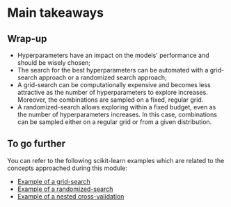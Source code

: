 # Main takeaways

## Wrap-up

<!-- Quick wrap-up for the module -->

- Hyperparameters have an impact on the models' performance and should be
  wisely chosen;
- The search for the best hyperparameters can be automated with a grid-search
  approach or a randomized search approach;
- A grid-search can be computationally expensive and becomes less attractive as
  the number of hyperparameters to explore increases. Moreover, the combinations
  are sampled on a fixed, regular grid.
- A randomized-search allows exploring within a fixed budget, even as the number
  of hyperparameters increases. In this case, combinations can be sampled either
  on a regular grid or from a given distribution.

## To go further

<!-- Some extra links of content to go further -->

You can refer to the following scikit-learn examples which are related to
the concepts approached during this module:

- [Example of a grid-search](https://scikit-learn.org/stable/auto_examples/model_selection/plot_grid_search_digits.html#sphx-glr-auto-examples-model-selection-plot-grid-search-digits-py)
- [Example of a randomized-search](https://scikit-learn.org/stable/auto_examples/model_selection/plot_randomized_search.html#sphx-glr-auto-examples-model-selection-plot-randomized-search-py)
- [Example of a nested cross-validation](https://scikit-learn.org/stable/auto_examples/model_selection/plot_nested_cross_validation_iris.html#sphx-glr-auto-examples-model-selection-plot-nested-cross-validation-iris-py)
